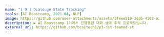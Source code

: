 ```yaml
---
name: "[ 9 ] Dialouge State Tracking"
tools: [AI Boostcamp, 2021.04, NLP]
image: https://github.com/user-attachments/assets/8feee519-3dd6-4103-a257-bcfdb6c46fac
description: ▶️ AI Boostcamp 1기에서 진행했던 대화 상태 추적 프로젝트입니다.
external_url: https://github.com/bcaitech1/p3-dst-teamed-st
---
```

